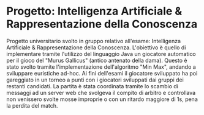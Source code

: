 # Progetto: Intelligenza Artificiale & Rappresentazione della Conoscenza

Progetto universitario svolto in gruppo relativo all'esame: Intelligenza Artificiale & Rappresentazione della Conoscenza.
L'obiettivo è quello di implementare tramite l'utilizzo del linguaggio Java un giocatore automatico per il gioco del "Murus Gallicus" (antico antenato della dama).
Questo è stato svolto tramite l'implementazione dell'algoritmo "Min Max", andando a sviluppare euristiche ad-hoc. 
Ai fini dell'esami il giocatore sviluppato ha poi gareggiato in un torneo a punti con i giocatori sviluppati dai gruppi dei restanti candidati.
La partita è stata coordinata tramite lo scambio di messaggi ad un server web che svolgeva il compito di arbitro e controllava non venissero svolte mosse improprie o con un ritardo maggiore di 1s, pena la perdita del match.
